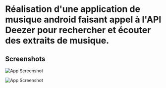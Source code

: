 # Réalisation d'une application de musique android faisant appel à l'API Deezer pour rechercher et écouter des extraits de musique.

## Screenshots

![App Screenshot](https://zupimages.net/up/23/15/usxl.png)

![App Screenshot](https://zupimages.net/up/23/15/2glg.png)

